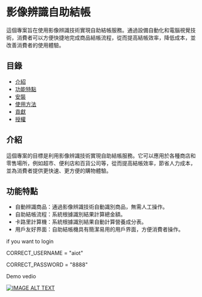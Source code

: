 # 影像辨識自助結帳

這個專案旨在使用影像辨識技術實現自助結帳服務。通過設備自動化和電腦視覺技術，消費者可以方便快捷地完成商品結帳流程，從而提高結帳效率，降低成本，並改善消費者的使用體驗。

## 目錄

- [介紹](#介紹)
- [功能特點](#功能特點)
- [安裝](#安裝)
- [使用方法](#使用方法)
- [貢獻](#貢獻)
- [授權](#授權)

## 介紹

這個專案的目標是利用影像辨識技術實現自助結帳服務。它可以應用於各種商店和零售場所，例如超市、便利店和百貨公司等，從而提高結帳效率，節省人力成本，並為消費者提供更快速、更方便的購物體驗。

## 功能特點

- 自動辨識商品：通過影像辨識技術自動識別商品，無需人工操作。
- 自助結帳流程：系統根據識別結果計算總金額。
- 卡路里計算機：系統根據識別結果自動計算營養成分表。
- 用戶友好界面：自助結帳機具有簡潔易用的用戶界面，方便消費者操作。



if you want to login

CORRECT_USERNAME = "aiot"

CORRECT_PASSWORD = "8888"

Demo vedio

[![IMAGE ALT TEXT](http://img.youtube.com/vi/j24hDV9F7Xw/0.jpg)](https://www.youtube.com/watch?v=j24hDV9F7Xw "NCHU AIOT FINAL PROJECT 2024/06/08 Group8")

